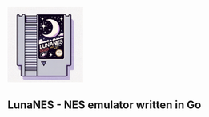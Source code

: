 <p>
  <img src="https://github.com/hexhowells/LunaNES/blob/main/logo.jpg" width=30%>
</p>

## LunaNES - NES emulator written in Go
